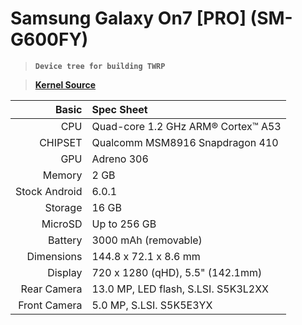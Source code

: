 # Samsung Galaxy On7 [PRO] (SM-G600FY)
>**`Device tree for building TWRP`**

>[**Kernel Source**](https://github.com/Galaxy-MSM8916/android_kernel_samsung_msm8916)

Basic   | Spec Sheet
-------:|:-------------------------
CPU     | Quad-core 1.2 GHz ARM® Cortex™ A53
CHIPSET | Qualcomm MSM8916 Snapdragon 410
GPU     | Adreno 306
Memory  | 2 GB
Stock Android | 6.0.1
Storage | 16 GB
MicroSD | Up to 256 GB
Battery | 3000 mAh (removable)
Dimensions | 144.8 x 72.1 x 8.6 mm
Display | 720 x 1280 (qHD), 5.5" (142.1mm)
Rear Camera  | 13.0 MP, LED flash, S.LSI. S5K3L2XX
Front Camera | 5.0 MP, S.LSI. S5K5E3YX

